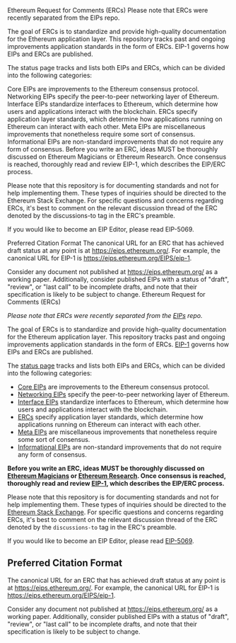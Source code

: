 Ethereum Request for Comments (ERCs)
Please note that ERCs were recently separated from the EIPs repo.

The goal of ERCs is to standardize and provide high-quality documentation for the Ethereum application layer. This repository tracks past and ongoing improvements application standards in the form of ERCs. EIP-1 governs how EIPs and ERCs are published.

The status page tracks and lists both EIPs and ERCs, which can be divided into the following categories:

Core EIPs are improvements to the Ethereum consensus protocol.
Networking EIPs specify the peer-to-peer networking layer of Ethereum.
Interface EIPs standardize interfaces to Ethereum, which determine how users and applications interact with the blockchain.
ERCs specify application layer standards, which determine how applications running on Ethereum can interact with each other.
Meta EIPs are miscellaneous improvements that nonetheless require some sort of consensus.
Informational EIPs are non-standard improvements that do not require any form of consensus.
Before you write an ERC, ideas MUST be thoroughly discussed on Ethereum Magicians or Ethereum Research. Once consensus is reached, thoroughly read and review EIP-1, which describes the EIP/ERC process.

Please note that this repository is for documenting standards and not for help implementing them. These types of inquiries should be directed to the Ethereum Stack Exchange. For specific questions and concerns regarding ERCs, it's best to comment on the relevant discussion thread of the ERC denoted by the discussions-to tag in the ERC's preamble.

If you would like to become an EIP Editor, please read EIP-5069.

Preferred Citation Format
The canonical URL for an ERC that has achieved draft status at any point is at https://eips.ethereum.org/. For example, the canonical URL for EIP-1 is https://eips.ethereum.org/EIPS/eip-1.

Consider any document not published at https://eips.ethereum.org/ as a working paper. Additionally, consider published EIPs with a status of "draft", "review", or "last call" to be incomplete drafts, and note that their specification is likely to be subject to change. Ethereum Request for Comments (ERCs)

*Please note that ERCs were recently separated from the [EIPs](https://github.com/ethereum/eips) repo.*

The goal of ERCs is to standardize and provide high-quality documentation for the Ethereum application layer. This repository tracks past and ongoing improvements application standards in the form of ERCs. [EIP-1](https://eips.ethereum.org/EIPS/eip-1) governs how EIPs and ERCs are published.

The [status page](https://eips.ethereum.org/) tracks and lists both EIPs and ERCs, which can be divided into the following categories:

- [Core EIPs](https://eips.ethereum.org/core) are improvements to the Ethereum consensus protocol.
- [Networking EIPs](https://eips.ethereum.org/networking) specify the peer-to-peer networking layer of Ethereum.
- [Interface EIPs](https://eips.ethereum.org/interface) standardize interfaces to Ethereum, which determine how users and applications interact with the blockchain.
- [ERCs](https://eips.ethereum.org/erc) specify application layer standards, which determine how applications running on Ethereum can interact with each other.
- [Meta EIPs](https://eips.ethereum.org/meta) are miscellaneous improvements that nonetheless require some sort of consensus.
- [Informational EIPs](https://eips.ethereum.org/informational) are non-standard improvements that do not require any form of consensus.

**Before you write an ERC, ideas MUST be thoroughly discussed on [Ethereum Magicians](https://ethereum-magicians.org/) or [Ethereum Research](https://ethresear.ch/t/read-this-before-posting/8). Once consensus is reached, thoroughly read and review [EIP-1](https://eips.ethereum.org/EIPS/eip-1), which describes the EIP/ERC process.**

Please note that this repository is for documenting standards and not for help implementing them. These types of inquiries should be directed to the [Ethereum Stack Exchange](https://ethereum.stackexchange.com). For specific questions and concerns regarding ERCs, it's best to comment on the relevant discussion thread of the ERC denoted by the `discussions-to` tag in the ERC's preamble.

If you would like to become an EIP Editor, please read [EIP-5069](https://eips.ethereum.org/EIPS/eip-5069).

## Preferred Citation Format

The canonical URL for an ERC that has achieved draft status at any point is at <https://eips.ethereum.org/>. For example, the canonical URL for EIP-1 is <https://eips.ethereum.org/EIPS/eip-1>.

Consider any document not published at <https://eips.ethereum.org/> as a working paper. Additionally, consider published EIPs with a status of "draft", "review", or "last call" to be incomplete drafts, and note that their specification is likely to be subject to change.
